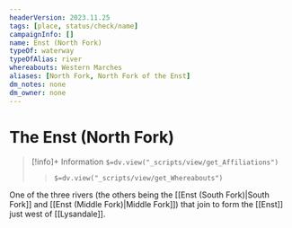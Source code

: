 ```yaml
---
headerVersion: 2023.11.25
tags: [place, status/check/name]
campaignInfo: []
name: Enst (North Fork)
typeOf: waterway
typeOfAlias: river
whereabouts: Western Marches
aliases: [North Fork, North Fork of the Enst]
dm_notes: none
dm_owner: none
---
```

# The Enst (North Fork)
>[!info]+ Information
> `$=dv.view("_scripts/view/get_Affiliations")`
>> `$=dv.view("_scripts/view/get_Whereabouts")`

One of the three rivers (the others being the [[Enst (South Fork)|South Fork]] and [[Enst (Middle Fork)|Middle Fork]]) that join to form the [[Enst]] just west of [[Lysandale]].